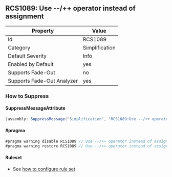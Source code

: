 ## RCS1089: Use \-\-/\+\+ operator instead of assignment

Property | Value
--- | --- 
Id | RCS1089
Category | Simplification
Default Severity | Info
Enabled by Default | yes
Supports Fade-Out | no
Supports Fade-Out Analyzer | yes

### How to Suppress

#### SuppressMessageAttribute

```csharp
[assembly: SuppressMessage("Simplification", "RCS1089:Use --/++ operator instead of assignment.", Justification = "<Pending>")]
```

#### \#pragma

```csharp
#pragma warning disable RCS1089 // Use --/++ operator instead of assignment.
#pragma warning restore RCS1089 // Use --/++ operator instead of assignment.
```

#### Ruleset

* See [how to configure rule set](../HowToConfigureAnalyzers.md)
